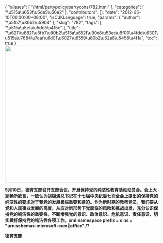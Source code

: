 {
    "aliases": [
        "/html/partypolicy/partycons/782.html"
    ],
    "categories": [
        "\u515a\u653f\u5de5\u56e2"
    ],
    "contributors": [],
    "date": "2012-05-10T00:00:00+08:00",
    "isCJKLanguage": true,
    "params": {
        "author": "\u5fb7\u80b2\u5904"
    },
    "slug": "782",
    "tags": [
        "\u515a\u5efa\u5de5\u4f5c"
    ],
    "title": "\u6211\u6821\u5fb7\u80b2\u515a\u652f\u90e8\u53ec\u5f00\u4fdd\u6301\u515a\u7684\u7eaf\u6d01\u6027\u6559\u80b2\u52a8\u5458\u4f1a",
    "toc": true
}
**<img
    src="https://cdn.tfls.online/mirror/full/86c368fab0a02808db7552e520424a2edf14372d.jpg"
    style="display:block;margin-left:auto;margin-right:auto;"
    decoding="async"
    fetchpriority="auto"
    loading="lazy"
    height="450"
    width="600"
/>**

**5月10日，德育支部召开支部会议，开展保持党的纯洁性教育活动动员会。会上大家畅所欲言，一致认为胡锦涛总书记在十七届中央纪委七次全会上提出的保持党的纯洁性的要求对于我党的发展极端重要和紧迫。作为新时期的教师党员，我们要从党和人民事业发展的高度，从应对新形势下党面临的风险和挑战出发，充分认识保持党的纯洁性的重要性，不断增强党的意识、政治意识、危机意识、责任意识，切实做好保持党的纯洁性各项工作。xml:namespace prefix = o ns = "urn:schemas-microsoft-com:office:office" /?**

**德育支部**

